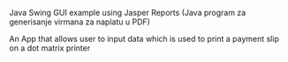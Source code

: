Java Swing GUI example using Jasper Reports
(Java program za generisanje virmana za naplatu u PDF)

An App that allows user to input data which is used to print a payment slip on a dot matrix printer
